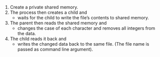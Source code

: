 1. Create a private shared memory. 
2. The process then creates a child and 
    - waits for the child to write the file’s contents to shared memory. 
3. The parent then reads the shared memory and 
    - changes the case of each character and removes all integers from the data. 
4. The child reads it back and 
    - writes the changed data back to the same file. (The file name is passed as command
line argument).
